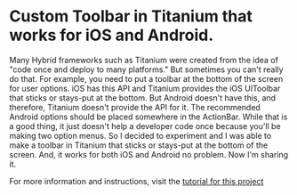 # Custom Toolbar in Titanium that works for iOS and Android.

Many Hybrid frameworks such as Titanium were created from the idea of "code once and deploy to many platforms." But sometimes you can't really do that. For example, you need to put a toolbar at the bottom of the screen  for user options. iOS has this API and Titanium provides the iOS UIToolbar that sticks or stays-put at the bottom.  But Android doesn't have this, and therefore, Titanium doesn't provide the API for it. The recommended Android options should be placed somewhere in the ActionBar.  While that is a good thing, it just doesn't help a developer code once because you'll be making two  option menus. So I decided to experiment and I was able to make a toolbar in Titanium that sticks or stays-put at the bottom of the screen. And, it works for both iOS and Android no problem. Now I'm sharing it.

For more information and instructions, visit the <a href="http://junerockwell.com/how-to-make-custom-toolbar-in-titanium-that-stays-in-the-bottom/">tutorial for this project</a>

